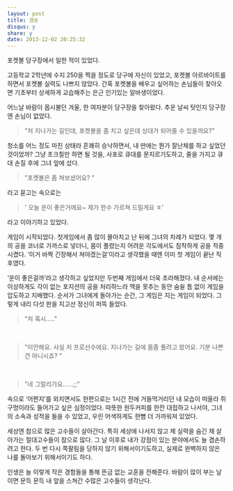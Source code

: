 ```yaml
---
layout: post
title: 겸손
disqus: y
share: y
date: 2013-12-02 20:25:32
---
```


포켓볼 당구장에서 일한 적이 있었다. 

고등학교 2학년에 수지 250을 찍을 정도로 당구에 자신이 있었고, 포켓볼 아르바이트를 하면서 포켓볼 실력도 나쁘지 않았다. 간혹 포켓볼을 배우고 싶어하는 손님들이 찾아오면 기초부터 상세하게 교습해주는 은근 인기있는 알바생이었다. 

어느날 바람이 몹시불던 겨울, 한 여자분이 당구장을 찾아왔다. 추운 날씨 탓인지 당구장엔 손님이 없었다. 

>"저 지나가는 길인데, 포켓볼을 좀 치고 싶은데 상대가 되어줄 수 있을까요?"

청소를 어느 정도 마친 상태라 흔쾌히 승낙하면서, 내 딴에는 뭔가 잘난체를 하고 싶었던 것이었까? 그냥 초크칠만 하면 될 것을, 사포로 큐대를 문지르기도하고, 줄을 가지고 큐대 손질 후에 그녀 앞에 섰다. 

>"포켓볼은 좀 쳐보셨어요? " 

라고 묻고는 속으로는 

>' 오늘 운이 좋은거에요~ 제가 한수 가르쳐 드릴게요 ㅎ' 

라고 이야기하고 있었다. 

게임이 시작되었다. 첫게임에서 좀 많이 몰아치고 난 뒤에 그녀의 차례가 되었다. 몇 개의 공을 코너로 가까스로 넣더니, 몸이 풀렸는지 어려운 각도에서도 침착하게 공을 적중시켰다. ‘이거 바짝 긴장해서 쳐야겠는걸’이라고 생각했을 때엔 이미 첫 게임이 끝난 직후였다. 

‘운이 좋은걸까’라고 생각하고 싶었지만 두번째 게임에서 더욱 초라해졌다.  내 순서에는 이상하게도 각이 없는 포지션의 공을 처리하느라 맥을 못추는 동안 숨쉴 틈 없이 게임을 압도하고 지배했다. 순서가 그녀에게 돌아가는 순간, 그 게임은 지는 게임이 되었다. 그렇게 내리 다섯 판을 지고선 정신이 퍼뜩 들었다. 

>"저 혹시....."
<br>

>"미안해요. 사실 저 프로선수에요. 지나가는 길에 몸좀 풀려고 왔어요. 기분 나쁜건 아니시죠? "
<br>

>"네 그럴리가요......;;"

속으로 ‘어쩐지’를 외치면서도 한편으로는 1시간 전에 거들먹거리던 내 모습이 떠올라 쥐구멍이라도 들어가고 싶은 심정이었다. 따뜻한 원두커피를 한잔 대접하고 나서야, 그녀의 소속과 성적을 들을 수 있었고, 우린 어색하게도 한뼘 더 가까워져 있었다. 


세상엔 참으로 많은 고수들이 살아간다. 특히 세상에 나서지 않고 제 실력을 숨긴 채 살아가는 절대고수들이 참으로 많다. 그 날 이후로 내가 강점이 있는 분야에서도 늘 겸손하려고 한다. 두 번 다시 쪽팔림을 당하지 않기 위해서이기도하고, 실제로 완벽하지 않은 나를 돌아보기 위해서이기도 하다. 

인생은 늘 이렇게 작은 경험들을 통해 뜬금 없는 교훈을 전해준다. 바람이 많이 부는 날이면 문득 문득 내 앞을 스쳐간 수많은 고수들이 생각난다. 
